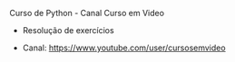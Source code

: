 Curso de Python - Canal Curso em Video

- Resolução de exercícios

- Canal: https://www.youtube.com/user/cursosemvideo
